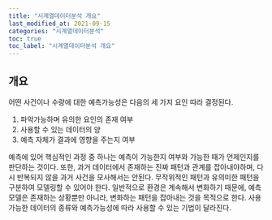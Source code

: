 ```yaml
---
title: "시계열데이터분석 개요"
last_modified_at: 2021-09-15
categories: "시계열데이터분석"
toc: true
toc_label: "시계열데이터분석 개요"
---
```


## 개요
어떤 사건이나 수량에 대한 예측가능성은 다음의 세 가지 요인 따라 결정된다.

1. 파악가능하며 유의한 요인의 존재 여부
2. 사용할 수 있는 데이터의 양
3. 예측 자체가 결과에 영향을 주는지 여부

예측에 있어 핵심적인 과정 중 하나는 예측이 가능한지 여부와 가능한 때가 언제인지를 판단하는 것이다. 또한, 과거 데이터에서 존재하는 진짜 패턴과 관계를 잡아내야하며, 다시 반복되지 않을 과거 사건을 모사해서는 안된다. 무작위적인 패턴과 유의미한 패턴을 구분하여 모델링할 수 있어야 한다. 일반적으로 환경은 계속해서 변화하기 때문에, 예측 모델은 존재하는 상황뿐만 아니라, 변화하는 패턴을 잡아내는 것을 목적으로 한다. 사용가능한 데이터의 종류와 예측가능성에 따라 사용할 수 있는 기법이 달라진다.
